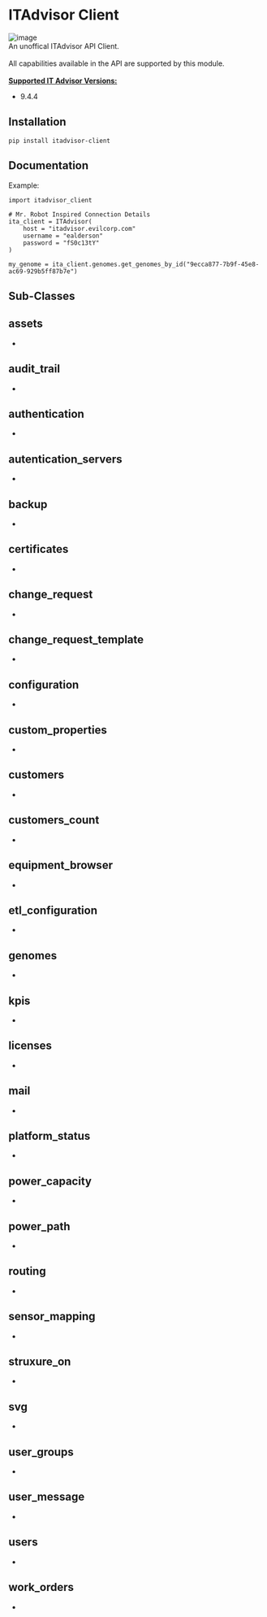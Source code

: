 # ITAdvisor Client
![image](https://img.shields.io/badge/pypi-3775A9?style=for-the-badge&logo=pypi&logoColor=white)<br>
An unoffical ITAdvisor API Client.<br> 
<br>
All capabilities available in the API are supported by this module.<br>
<br>
<u><b>Supported IT Advisor Versions:</b></u><br>
- 9.4.4

## Installation
```
pip install itadvisor-client
```

## Documentation
Example:
```
import itadvisor_client

# Mr. Robot Inspired Connection Details
ita_client = ITAdvisor(
    host = "itadvisor.evilcorp.com"
    username = "ealderson"
    password = "fS0c13tY"
)

my_genome = ita_client.genomes.get_genomes_by_id("9ecca877-7b9f-45e8-ac69-929b5ff87b7e")

```
## Sub-Classes
**assets**
-
-
**audit_trail**
-
-
**authentication**
-
-
**autentication_servers**
-
-
**backup**
-
-
**certificates**
-
-
**change_request**
-
-
**change_request_template**
-
-
**configuration**
-
-
**custom_properties**
-
-
**customers**
-
-
**customers_count**
-
-
**equipment_browser**
-
-
**etl_configuration**
-
-
**genomes**
-
-
**kpis**
-
-
**licenses**
-
-
**mail**
-
-
**platform_status**
-
-
**power_capacity**
-
-
**power_path**
-
-
**routing**
-
-
**sensor_mapping**
-
-
**struxure_on**
-
-
**svg**
-
-
**user_groups**
-
-
**user_message**
-
-
**users**
-
-
**work_orders**
-
-